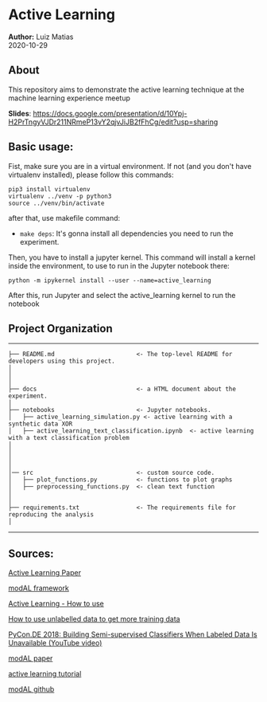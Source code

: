 # Active Learning
**Author:** Luiz Matias</br>
2020-10-29

## About
This repository aims to demonstrate the active learning technique at the machine learning experience meetup

**Slides**: https://docs.google.com/presentation/d/10Ypj-H2PrTngyVJDr211NRmeP13vY2qjvJiJB2fFhCg/edit?usp=sharing
## Basic usage:

Fist, make sure you are in a virtual environment. If not (and you don't have virtualenv installed), please follow this commands:

```
pip3 install virtualenv 
virtualenv ../venv -p python3
source ../venv/bin/activate 
```
after that, use makefile command:
* `make deps`: It's gonna install all dependencies you need to run the experiment.

Then, you have to install a jupyter kernel. This command will install a kernel inside the environment, to use to run in the Jupyter notebook there:

```
python -m ipykernel install --user --name=active_learning
```
After this, run Jupyter and select the active_learning kernel to run the notebook


## Project Organization
------------

    ├── README.md                       <- The top-level README for developers using this project.
    │
    │   
    │
    ├── docs                            <- a HTML document about the experiment.
    │
    ├── notebooks                       <- Jupyter notebooks.
    │   ├── active_learning_simulation.py <- active learning with a synthetic data XOR
    │   ├── active_learning_text_classification.ipynb  <- active learning with a text classification problem
    │   
    │
    │   
    │
    │── src                             <- custom source code.
    │   ├── plot_functions.py           <- functions to plot graphs
    │   ├── preprocessing_functions.py  <- clean text function
    │
    │
    ├── requirements.txt                <- The requirements file for reproducing the analysis 
    │

--------


## Sources:


<a href="http://burrsettles.com/pub/settles.activelearning.pdf">Active Learning Paper</a>

<a href="https://modal-python.readthedocs.io/en/latest/">modAL framework</a>

<a href="https://medium.com/towards-artificial-intelligence/how-to-use-active-learning-to-iteratively-improve-your-machine-learning-models-1c6164bdab99">Active Learning - How to use</a>

<a href="https://medium.com/@tivadar.danka/how-to-use-unlabelled-data-to-get-more-training-data-218f300fffe4">How to use unlabelled data to get more training data</a>

<a href="https://www.youtube.com/watch?v=0efyjq5rWS4">PyCon.DE 2018: Building Semi-supervised Classifiers When Labeled Data Is Unavailable (YouTube video)</a>

<a href="https://arxiv.org/pdf/1805.00979.pdf">modAL paper</a>

<a href="https://towardsdatascience.com/active-learning-tutorial-57c3398e34d">active learning tutorial</a>

<a href="https://github.com/modAL-python/modAL">modAL github</a>
